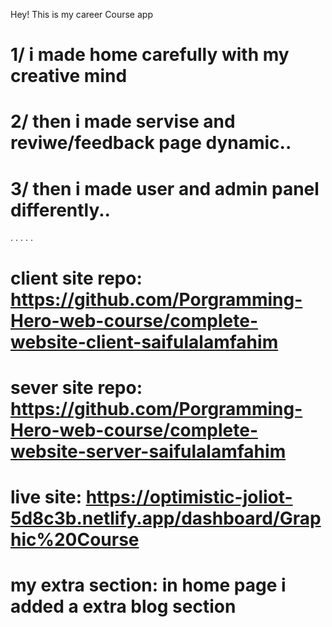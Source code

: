 Hey! This is my career Course app
# 1/ i made home carefully with my creative mind
# 2/ then i made servise and reviwe/feedback page dynamic..
# 3/ then i made user and admin panel differently..
.
.
.
.
.
# client site repo: https://github.com/Porgramming-Hero-web-course/complete-website-client-saifulalamfahim
# sever site repo: https://github.com/Porgramming-Hero-web-course/complete-website-server-saifulalamfahim
# live site: https://optimistic-joliot-5d8c3b.netlify.app/dashboard/Graphic%20Course
# my extra section: in home page i added a extra blog section